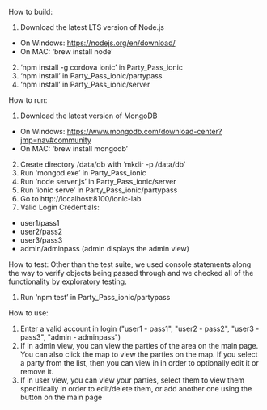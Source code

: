 How to build:
1) Download the latest LTS version of Node.js
- On Windows: https://nodejs.org/en/download/
- On MAC: ‘brew install node’
2) ‘npm install -g cordova ionic’ in Party_Pass_ionic
3) ‘npm install’ in Party_Pass_ionic/partypass
4) ‘npm install’ in Party_Pass_ionic/server

How to run:
1) Download the latest version of MongoDB
- On Windows: https://www.mongodb.com/download-center?jmp=nav#community
- On MAC: ‘brew install mongodb’
2) Create directory /data/db with ‘mkdir -p /data/db’
3) Run ‘mongod.exe’ in Party_Pass_ionic
4) Run ‘node server.js’ in Party_Pass_ionic/server
5) Run ‘ionic serve’ in Party_Pass_ionic/partypass
6) Go to http://localhost:8100/ionic-lab
7) Valid Login Credentials:
- user1/pass1
- user2/pass2
- user3/pass3
- admin/adminpass (admin displays the admin view)

How to test:
Other than the test suite, we used console statements along the way to verify objects being passed through and we checked all of the functionality by exploratory testing.
1) Run ‘npm test’ in Party_Pass_ionic/partypass

How to use:
1) Enter a valid account in login ("user1 - pass1", "user2 - pass2", "user3 - pass3", "admin - adminpass")
2) If in admin view, you can view the parties of the area on the main page. You can also click the map to view the parties on the map. If you select a party from the list, then you can view in in order to optionally edit it or remove it.
3) If in user view, you can view your parties, select them to view them specifically in order to edit/delete them, or add another one using the button on the main page
